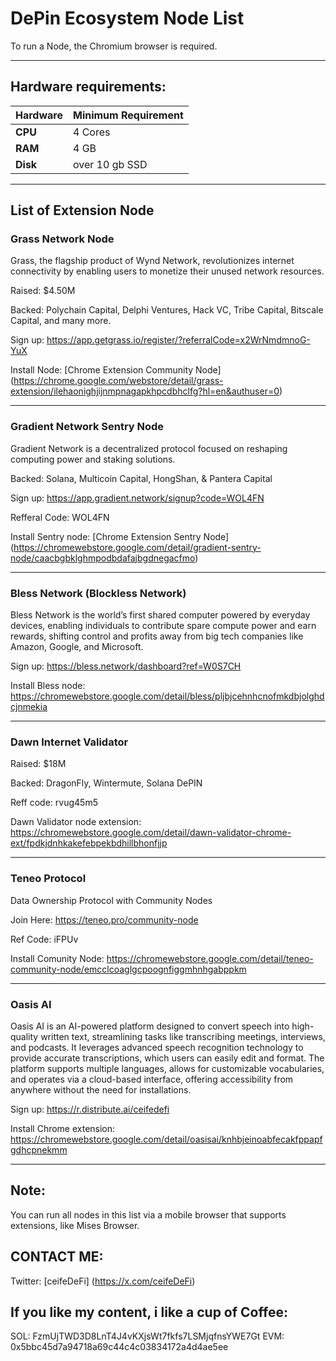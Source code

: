 # DePin Ecosystem Node List

To run a Node, the Chromium browser is required.

-----

## Hardware requirements:

| **Hardware** | **Minimum Requirement** |
|--------------|-------------------------|
| **CPU**      | 4 Cores                 |
| **RAM**      | 4 GB                    | 
| **Disk**     | over 10 gb SSD          |

-----

## List of Extension Node

### Grass Network Node

Grass, the flagship product of Wynd Network, revolutionizes internet connectivity by enabling users to monetize their unused network resources.

Raised: $4.50M 

Backed: Polychain Capital, Delphi Ventures, Hack VC, Tribe Capital, Bitscale Capital, and many more.

Sign up: https://app.getgrass.io/register/?referralCode=x2WrNmdmnoG-YuX

Install Node: [Chrome Extension Community Node] (https://chrome.google.com/webstore/detail/grass-extension/ilehaonighjijnmpnagapkhpcdbhclfg?hl=en&authuser=0) 

-----

### Gradient Network Sentry Node

Gradient Network is a decentralized protocol focused on reshaping computing power and staking solutions.

Backed: Solana, Multicoin Capital, HongShan, & Pantera Capital

Sign up: https://app.gradient.network/signup?code=WOL4FN

Refferal Code: WOL4FN

Install Sentry node: [Chrome Extension Sentry Node] (https://chromewebstore.google.com/detail/gradient-sentry-node/caacbgbklghmpodbdafajbgdnegacfmo)

-----

### Bless Network (Blockless Network)

Bless Network is the world’s first shared computer powered by everyday devices, enabling individuals to contribute spare compute power and earn rewards, shifting control and profits away from big tech companies like Amazon, Google, and Microsoft.

Sign up: https://bless.network/dashboard?ref=W0S7CH

Install Bless node: https://chromewebstore.google.com/detail/bless/pljbjcehnhcnofmkdbjolghdcjnmekia

-----

### Dawn Internet Validator

Raised: $18M

Backed: DragonFly, Wintermute, Solana DePIN

Reff code: rvug45m5

Dawn Validator node extension: https://chromewebstore.google.com/detail/dawn-validator-chrome-ext/fpdkjdnhkakefebpekbdhillbhonfjjp

-----

### Teneo Protocol

Data Ownership Protocol with Community Nodes

Join Here: https://teneo.pro/community-node

Ref Code: iFPUv

Install Comunity Node: https://chromewebstore.google.com/detail/teneo-community-node/emcclcoaglgcpoognfiggmhnhgabppkm

-----

### Oasis AI

Oasis AI is an AI-powered platform designed to convert speech into high-quality written text, streamlining tasks like transcribing meetings, interviews, and podcasts. It leverages advanced speech recognition technology to provide accurate transcriptions, which users can easily edit and format. The platform supports multiple languages, allows for customizable vocabularies, and operates via a cloud-based interface, offering accessibility from anywhere without the need for installations.

Sign up: https://r.distribute.ai/ceifedefi

Install Chrome extension: https://chromewebstore.google.com/detail/oasisai/knhbjeinoabfecakfppapfgdhcpnekmm

-----

## Note:

You can run all nodes in this list via a mobile browser that supports extensions, like Mises Browser.

## CONTACT ME:

Twitter: [ceifeDeFi] (https://x.com/ceifeDeFi)

## If you like my content, i like a cup of Coffee:

SOL: FzmUjTWD3D8LnT4J4vKXjsWt7fkfs7LSMjqfnsYWE7Gt
EVM: 0x5bbc45d7a94718a69c44c4c03834172a4d4ae5ee

